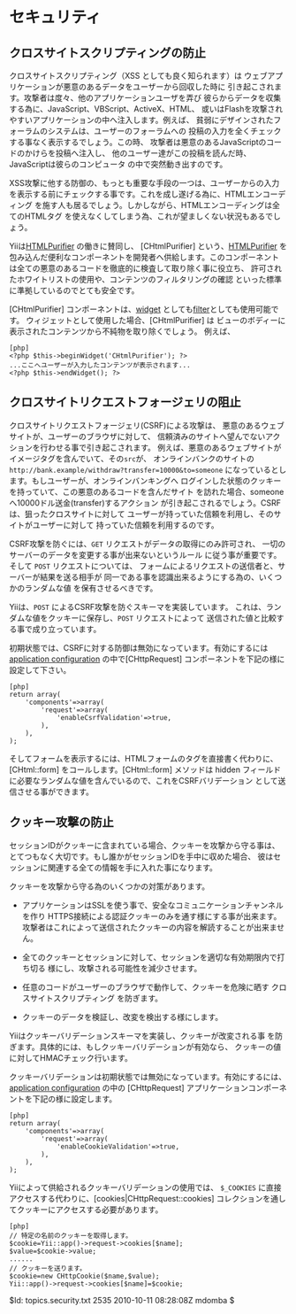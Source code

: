 セキュリティ
========

クロスサイトスクリプティングの防止
-------------------------------
クロスサイトスクリプティング（XSS としても良く知られます）は
ウェブアプリケーションが悪意のあるデータをユーザーから回収した時に
引き起こされます。攻撃者は度々、他のアプリケーションユーザを弄び
彼らからデータを収集する為に、JavaScript、VBScript、ActiveX、HTML、
或いはFlashを攻撃されやすいアプリケーションの中へ注入します。例えば、
貧弱にデザインされたフォーラムのシステムは、ユーザーのフォーラムへの
投稿の入力を全くチェックする事なく表示するでしょう。この時、
攻撃者は悪意のあるJavaScriptのコードのかけらを投稿へ注入し、
他のユーザー達がこの投稿を読んだ時、JavaScriptは彼らのコンピュータ
の中で突然動き出すのです。

XSS攻撃に他する防御の、もっとも重要な手段の一つは、ユーザーからの入力
を表示する前にチェックする事です。これを成し遂げる為に、HTMLエンコーディング
を施す人も居るでしょう。しかしながら、HTMLエンコーディングは全てのHTMLタグ
を使えなくしてしまう為、これが望ましくない状況もあるでしょう。

Yiiは[HTMLPurifier](http://htmlpurifier.org/) の働きに賛同し、
[CHtmlPurifier] という、[HTMLPurifier](http://htmlpurifier.org/) 
を包み込んだ便利なコンポーネントを開発者へ供給します。このコンポーネント
は全ての悪意のあるコードを徹底的に検査して取り除く事に役立ち、
許可されたホワイトリストの使用や、コンテンツのフィルタリングの確認
といった標準に準拠しているのでとても安全です。

[CHtmlPurifier] コンポーネントは、[widget](/doc/guide/basics.view#widget)
としても[filter](/doc/guide/basics.controller#filter)としても使用可能です。
ウィジェットとして使用した場合、[CHtmlPurifier] は
ビューのボディーに表示されたコンテンツから不純物を取り除くでしょう。
例えば、

~~~
[php]
<?php $this->beginWidget('CHtmlPurifier'); ?>
...ここへユーザーが入力したコンテンツが表示されます...
<?php $this->endWidget(); ?>
~~~


クロスサイトリクエストフォージェリの阻止
-------------------------------------

クロスサイトリクエストフォージェリ(CSRF)による攻撃は、
悪意のあるウェブサイトが、ユーザーのブラウザに対して、
信頼済みのサイトへ望んでないアクションを行わせる事で引き起こされます。
例えば、悪意のあるウェブサイトがイメージタグを含んでいて、その`src`が、
オンラインバンクのサイトの
`http://bank.example/withdraw?transfer=10000&to=someone` 
になっているとします。もしユーザーが、オンラインバンキングへ
ログインした状態のクッキーを持っていて、この悪意のあるコードを含んだサイト
を訪れた場合、someone へ10000ドル送金(transfer)するアクション
が引き起こされるでしょう。CSRFは、狙ったクロスサイトに対して
ユーザーが持っていた信頼を利用し、そのサイトがユーザーに対して
持っていた信頼を利用するのです。

CSRF攻撃を防ぐには、`GET` リクエストがデータの取得にのみ許可され、
一切のサーバーのデータを変更する事が出来ないというルール
に従う事が重要です。そして `POST` リクエストについては、
フォームによるリクエストの送信者と、サーバーが結果を送る相手が
同一である事を認識出来るようにする為の、いくつかのランダムな値
を保有させるべきです。

Yiiは、`POST` によるCSRF攻撃を防ぐスキーマを実装しています。
これは、ランダムな値をクッキーに保存し、`POST` リクエストによって
送信された値と比較する事で成り立っています。

初期状態では、CSRFに対する防御は無効になっています。有効にするには 
[application configuration](/doc/guide/basics.application#application-configuration) 
の中で[CHttpRequest] コンポーネントを下記の様に設定して下さい。

~~~
[php]
return array(
	'components'=>array(
		'request'=>array(
			'enableCsrfValidation'=>true,
		),
	),
);
~~~

そしてフォームを表示するには、HTMLフォームのタグを直接書く代わりに、
[CHtml::form] をコールします。[CHtml::form] メソッドは hidden 
フィールドに必要なランダムな値を含んでいるので、これをCSRFバリデーション
として送信させる事ができます。


クッキー攻撃の防止
------------------------
セッションIDがクッキーに含まれている場合、クッキーを攻撃から守る事は、
とてつもなく大切です。もし誰かがセッションIDを手中に収めた場合、
彼はセッションに関連する全ての情報を手に入れた事になります。

クッキーを攻撃から守る為のいくつかの対策があります。

* アプリケーションはSSLを使う事で、安全なコミュニケーションチャンネルを作り
HTTPS接続による認証クッキーのみを通す様にする事が出来ます。
攻撃者はこれによって送信されたクッキーの内容を解読することが出来ません。

* 全てのクッキーとセッションに対して、セッションを適切な有効期限内で打ち切る
様にし、攻撃される可能性を減少させます。
* 任意のコードがユーザーのブラウザで動作して、クッキーを危険に晒す
クロスサイトスクリプティング を防ぎます。
* クッキーのデータを検証し、改変を検出する様にします。

Yiiはクッキーバリデーションスキーマを実装し、クッキーが改変される事
を防ぎます。具体的には、もしクッキーバリデーションが有効なら、
クッキーの値に対してHMACチェック行います。

クッキーバリデーションは初期状態では無効になっています。有効にするには、
[application configuration](/doc/guide/basics.application#application-configuration)
の中の [CHttpRequest] アプリケーションコンポーネントを下記の様に設定します。

~~~
[php]
return array(
	'components'=>array(
		'request'=>array(
			'enableCookieValidation'=>true,
		),
	),
);
~~~

Yiiによって供給されるクッキーバリデーションの使用では、 `$_COOKIES` 
に直接アクセスする代わりに、[cookies|CHttpRequest::cookies] 
コレクションを通してクッキーにアクセスする必要があります。

~~~
[php]
// 特定の名前のクッキーを取得します。
$cookie=Yii::app()->request->cookies[$name];
$value=$cookie->value;
......
// クッキーを送ります。
$cookie=new CHttpCookie($name,$value);
Yii::app()->request->cookies[$name]=$cookie;
~~~


<div class="revision">$Id: topics.security.txt 2535 2010-10-11 08:28:08Z mdomba $</div>